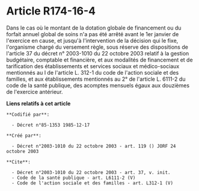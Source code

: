 # Article R174-16-4

Dans le cas où le montant de la dotation globale de financement ou du forfait annuel global de soins n'a pas été arrêté avant
le 1er janvier de l'exercice en cause, et jusqu'à l'intervention de la décision qui le fixe, l'organisme chargé du versement
règle, sous réserve des dispositions de l'article 37 du décret n° 2003-1010 du 22 octobre 2003 relatif à la gestion
budgétaire, comptable et financière, et aux modalités de financement et de tarification des établissements et services
sociaux et médico-sociaux mentionnés au I de l'article L. 312-1 du code de l'action sociale et des familles, et aux
établissements mentionnés au 2° de l'article L. 6111-2 du code de la santé publique, des acomptes mensuels égaux aux
douzièmes de l'exercice antérieur.

**Liens relatifs à cet article**

	**Codifié par**:

	  - Décret n°85-1353 1985-12-17

	**Créé par**:

	  - Décret n°2003-1010 du 22 octobre 2003 - art. 119 () JORF 24 octobre 2003

	**Cite**:

	  - Décret n°2003-1010 du 22 octobre 2003 - art. 37, v. init.
	  - Code de la santé publique - art. L6111-2 (V)
	  - Code de l'action sociale et des familles - art. L312-1 (V)

